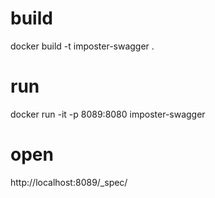 # build

docker build -t imposter-swagger .

# run

docker run -it -p 8089:8080 imposter-swagger

# open 

http://localhost:8089/_spec/
